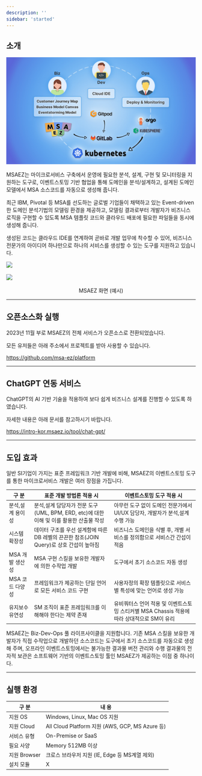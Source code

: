 ```yaml
---
description: ''
sidebar: 'started'
---
```

## 소개

![](../../src/img/started/simage1.jpeg)

MSAEZ는 마이크로서비스 구축에서 운영에 필요한 분석, 설계, 구현 및 모니터링을 지원하는 도구로, 이벤트스토밍 기반 협업을 통해 도메인을 분석/설계하고, 설계된 도메인 모델에서 MSA 소스코드를 자동으로 생성해 줍니다.

최근 IBM, Pivotal 등 MSA를 선도하는 글로벌 기업들이 채택하고 있는 Event-driven한 도메인 분석기법의 모델링 환경을 제공하고, 모델링 결과로부터 개발자가 비즈니스 로직을 구현할 수 있도록 MSA 템플릿 코드와 클라우드 배포에 필요한 파일들을 동시에 생성해 줍니다.

생성된 코드는 클라우드 IDE를 연계하여 곧바로 개발 업무에 착수할 수 있어, 비즈니스 전문가의 아이디어 하나만으로 하나의 서비스를 생성할 수 있는 도구를 지원하고 있습니다.

![](https://github.com/msa-ez/msaschool-md.github.io/assets/113568664/39a164a7-e574-438e-b9ef-5010d3166652)

![](https://github.com/msa-ez/msaschool-md.github.io/assets/113568664/139c40a1-e104-49f8-b937-a0f5137f3180)

<p align="center"> MSAEZ 화면 (예시) </p>

---

## 오픈소스화 실행
2023년 11월 부로 MSAEZ의 전체 서비스가 오픈소스로 전환되었습니다. 

모든 유저들은 아래 주소에서 프로젝트를 받아 사용할 수 있습니다.

https://github.com/msa-ez/platform

---

## ChatGPT 연동 서비스

ChatGPT의 AI 기반 기술을 적용하여 보다 쉽게 비즈니스 설계를 진행할 수 있도록 하였습니다.

자세한 내용은 아래 문서를 참고하시기 바랍니다.

https://intro-kor.msaez.io/tool/chat-gpt/

---

## 도입 효과

일반 SI기업이 가지는 표준 프레임워크 기반 개발에 비해, MSAEZ의 이벤트스토밍 도구를 통한 마이크로서비스 개발은 여러 장점을 가집니다. 

| **구 분**           | **표준 개발 방법론 적용 시**        | **이벤트스토밍 도구 적용 시**              |
| ---------------------- | ----------------------------- | ---------------------- |
| 분석,설계 용이성 | 분석,설계 담당자가 전문 도구(UML, BPM, ERD, etc)에 대한 이해 및 이를 활용한 산출물 작성 | 아무런 도구 없이 도메인 전문가에서 UI/UX 담당자, 개발자가 분석,설계 수행 가능 |
| 시스템 확장성 | 데이터 구조를 우선 설계함에 따른 DB 레벨의 끈끈한 참조(JOIN Query)로 상호 간섭이 높아짐 | 비즈니스 도메인을 식별 후, 개별 서비스를 정의함으로 서비스간 간섭이 적음 |
| MSA 개발 생산성 | MSA 구현 스킬을 보유한 개발자에 의한 수작업 개발 | 도구에서 초기 소스코드 자동 생성 |
| MSA 코드 다양성 | 프레임워크가 제공하는 단일 언어로 모든 서비스 코드 구현 | 사용자정의 확장 템플릿으로 서비스별 특성에 맞는 언어로 생성 가능 |
| 유지보수 유연성 | SM 조직이 표준 프레임워크를 이해해야 한다는 제약 존재 | 유비쿼터스 언어 적용 및 이벤트스토밍 스티커별 MSA Chassis 적용에 따라 상대적으로 SM이 유리 |

MSAEZ는 Biz-Dev-Ops 풀 라이프사이클을 지원합니다. 기존 MSA 스킬을 보유한 개발자가 직접 수작업으로 개발하던 소스코드는 도구에서 초기 소스코드를 자동으로 생성해 주며, 오프라인 이벤트스토밍에서는 불가능한 결과물 버전 관리와 수행 결과물의 전자적 보관은 소프트웨어 기반의 이벤트스토밍 툴인 MSAEZ가 제공하는 이점 중 하나이다.

---

## 실행 환경

| **구 분**           | **내 용**        |
| ----------------- | ----------------------------- |
| 지원 OS | Windows, Linux, Mac OS 지원 |
| 지원 Cloud | All Cloud Platform 지원 (AWS, GCP, MS Azure 등) |
| 서비스 유형 | On-Premise or SaaS |
| 필요 사양 | Memory 512MB 이상 | 
| 지원 Browser | 크로스 브라우저 지원 (IE, Edge 등 MS계열 제외) |
| 설치 모듈 | X |